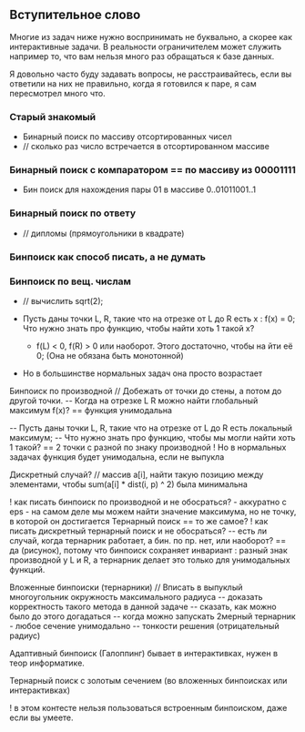 ## Вступительное слово
Многие из задач ниже нужно воспринимать не буквально, а скорее как интерактивные задачи. В реальности ограничителем может служить например то, что вам нельзя много раз обращаться к базе данных.

Я довольно часто буду задавать вопросы, не расстраивайтесь, если вы ответили на них не правильно, когда я готовился к паре, я сам пересмотрел много что.

### Старый знакомый
- Бинарный поиск по массиву отсортированных чисел
- // сколько раз число встречается в отсортированном массиве


### Бинарный поиск с компаратором == по массиву из 00001111
- Бин поиск для нахождения пары 01 в массиве 0..01011001..1

### Бинарный поиск по ответу
- // дипломы (прямоугольники в квадрате)


### Бинпоиск как способ писать, а не думать


### Бинпоиск по вещ. числам
- // вычислить sqrt(2);
- Пусть даны точки L, R, такие что на отрезке от L до R есть x : f(x) = 0; Что нужно знать про функцию, чтобы найти хоть 1 такой x?
	- f(L) < 0, f(R) > 0 или наоборот.
Этого достаточно, чтобы на йти её 0; (Она не обязана быть монотонной)

- Но в большинстве нормальных задач она просто возрастает


Бинпоиск по производной
// Добежать от точки до стены, а потом до другой точки.
-- Когда на отрезке L R можно найти глобальный максимум f(x)?
== функция унимодальна

-- Пусть даны точки L, R, такие что на отрезке от L до R есть локальный максимум;
-- Что нужно знать про функцию, чтобы мы могли найти хоть 1 такой?
== 2 точки с разной по знаку производной
! Но в нормальных задачах функция будет унимодальна, если не выпукла


Дискретный случай?
// массив a[i], найти такую позицию между элементами, чтобы
	sum(a[i] * dist(i, p) ^ 2) была минимальна


! как писать бинпоиск по производной и не обосраться? - аккуратно с eps
	- на самом деле мы можем найти значение максимума, но не точку, в которой он достигается
Тернарный поиск == то же самое?
! как писать дискретный тернарный поиск и не обосраться?
-- есть ли случай, когда тернарник работает, а бин. по пр. нет, или наоборот?
== да (рисунок), потому что бинпоиск сохраняет инвариант : разный знак производной у L и R, а тернарник делает это только для унимодальных функций.


Вложенные бинпоиски (тернарники)
// Вписать в выпуклый многоугольник окружность максимального радиуса
-- доказать корректность такого метода в данной задаче
-- сказать, как можно было до этого догадаться
-- когда можно запускать 2мерный тернарник - любое сечение унимодально
-- тонкости решения (отрицательный радиус)


Адаптивный бинпоиск (Галоппинг)
	бывает в интерактивках, нужен в теор информатике.


Тернарный поиск с золотым сечением
	(во вложенных бинпоисках или интерактивках)


! в этом контесте нельзя пользоваться встроенным бинпоиском, даже если вы умеете.



